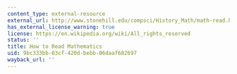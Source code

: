 ```yaml
---
content_type: external-resource
external_url: http://www.stonehill.edu/compsci/History_Math/math-read.htm
has_external_license_warning: true
license: https://en.wikipedia.org/wiki/All_rights_reserved
status: ''
title: How to Read Mathematics
uid: 9bc333bb-03cf-420d-bebb-06daaf682697
wayback_url: ''
---
```

